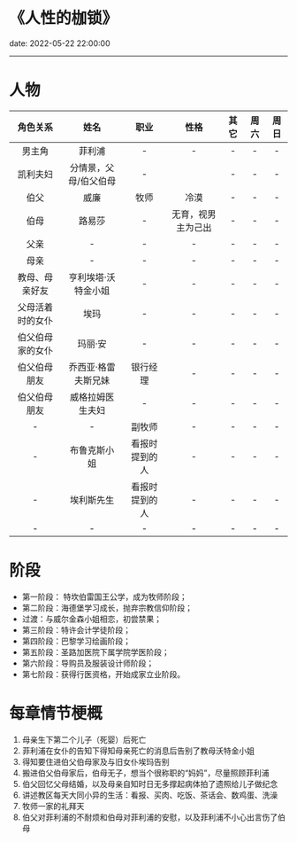 # 《人性的枷锁》

date: 2022-05-22 22:00:00

---

# 人物

| 角色关系 | 姓名 | 职业 | 性格 | 其它 | 周六 | 周日 |
| :-: | :-: | :-: | :-: | :-: | :-: | :-: |
| 男主角 | 菲利浦 | - | - | - | - | - |
| 凯利夫妇 | 分情景，父母/伯父伯母 | - |  | - | - | - |
| 伯父 | 威廉 | 牧师 | 冷漠 | - | - | - |
| 伯母 | 路易莎 | - | 无育，视男主为己出 | - | - | - |
| 父亲 | - | - | - | - | - | - |
| 母亲 | - | - | - | - | - | - |
| 教母、母亲好友 | 亨利埃塔·沃特金小姐 | - | - | - | - | - |
| 父母活着时的女仆 | 埃玛 | - | - | - | - | - |
| 伯父伯母家的女仆 | 玛丽·安 | - | - | - | - | - |
| 伯父伯母朋友 | 乔西亚·格雷夫斯兄妹 | 银行经理 | - | - | - | - |
| 伯父伯母朋友 | 威格拉姆医生夫妇 | - | - | - | - | - |
| - | - | 副牧师 | - | - | - | - |
| - | 布鲁克斯小姐 | 看报时提到的人 | - | - | - | - |
| - | 埃利斯先生 | 看报时提到的人 | - | - | - | - |
| - | - | - | - | - | - | - |

# 阶段

- 第一阶段： 特坎伯雷国王公学，成为牧师阶段；
- 第二阶段：海德堡学习成长，抛弃宗教信仰阶段；
- 过渡：与威尔金森小姐相恋，初尝禁果；
- 第三阶段：特许会计学徒阶段；
- 第四阶段：巴黎学习绘画阶段；
- 第五阶段：圣路加医院下属学院学医阶段；
- 第六阶段：导购员及服装设计师阶段；
- 第七阶段：获得行医资格，开始成家立业阶段。

# 每章情节梗概

1. 母亲生下第二个儿子（死婴）后死亡
2. 菲利浦在女仆的告知下得知母亲死亡的消息后告别了教母沃特金小姐
3. 得知要住进伯父伯母家及与旧女仆埃玛告别
4. 搬进伯父伯母家后，伯母无子，想当个很称职的“妈妈”，尽量照顾菲利浦
5. 伯父回忆父母结婚，以及母亲自知时日无多撑起病体拍了遗照给儿子做纪念
6. 讲述教区每天大同小异的生活：看报、买肉、吃饭、茶话会、数鸡蛋、洗澡
7. 牧师一家的礼拜天
8. 伯父对菲利浦的不耐烦和伯母对菲利浦的安慰，以及菲利浦不小心出言伤了伯母
